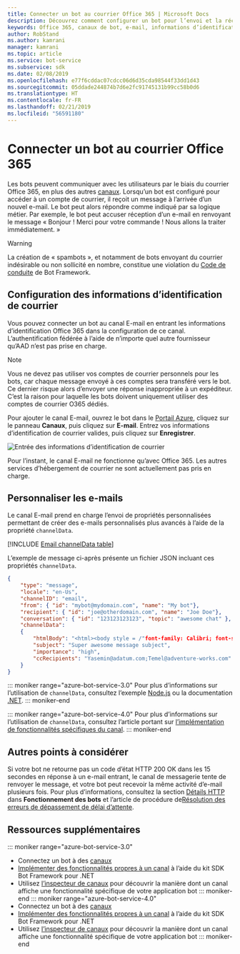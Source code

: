 ```yaml
---
title: Connecter un bot au courrier Office 365 | Microsoft Docs
description: Découvrez comment configurer un bot pour l’envoi et la réception d’e-mails avec Office 365.
keywords: Office 365, canaux de bot, e-mail, informations d’identification de courrier, portail azure, e-mail personnalisé
author: RobStand
ms.author: kamrani
manager: kamrani
ms.topic: article
ms.service: bot-service
ms.subservice: sdk
ms.date: 02/08/2019
ms.openlocfilehash: e77f6cddac07cdcc06d6d35cda98544f33dd1d43
ms.sourcegitcommit: 05ddade244874b7d6e2fc91745131b99cc58b0d6
ms.translationtype: HT
ms.contentlocale: fr-FR
ms.lasthandoff: 02/21/2019
ms.locfileid: "56591180"
---
```

# <a name="connect-a-bot-to-office-365-email"></a>Connecter un bot au courrier Office 365

Les bots peuvent communiquer avec les utilisateurs par le biais du courrier Office 365, en plus des autres [canaux](~/bot-service-manage-channels.md). Lorsqu’un bot est configuré pour accéder à un compte de courrier, il reçoit un message à l’arrivée d’un nouvel e-mail. Le bot peut alors répondre comme indiqué par sa logique métier. Par exemple, le bot peut accuser réception d’un e-mail en renvoyant le message « Bonjour ! Merci pour votre commande ! Nous allons la traiter immédiatement. »

> [!WARNING]
> La création de « spambots », et notamment de bots envoyant du courrier indésirable ou non sollicité en nombre, constitue une violation du [Code de conduite](https://www.botframework.com/Content/Microsoft-Bot-Framework-Preview-Online-Services-Agreement.htm) de Bot Framework.

## <a name="configure-email-credentials"></a>Configuration des informations d’identification de courrier

Vous pouvez connecter un bot au canal E-mail en entrant les informations d’identification Office 365 dans la configuration de ce canal.
L’authentification fédérée à l’aide de n’importe quel autre fournisseur qu’AAD n’est pas prise en charge.

> [!NOTE]
> Vous ne devez pas utiliser vos comptes de courrier personnels pour les bots, car chaque message envoyé à ces comptes sera transféré vers le bot. Ce dernier risque alors d’envoyer une réponse inappropriée à un expéditeur. C’est la raison pour laquelle les bots doivent uniquement utiliser des comptes de courrier O365 dédiés.

Pour ajouter le canal E-mail, ouvrez le bot dans le [Portail Azure](https://portal.azure.com/), cliquez sur le panneau **Canaux**, puis cliquez sur **E-mail**. Entrez vos informations d’identification de courrier valides, puis cliquez sur **Enregistrer**.

![Entrée des informations d’identification de courrier](~/media/bot-service-channel-connect-email/bot-service-channel-connect-email-credentials.png)

Pour l’instant, le canal E-mail ne fonctionne qu’avec Office 365. Les autres services d’hébergement de courrier ne sont actuellement pas pris en charge.

## <a name="customize-emails"></a>Personnaliser les e-mails

Le canal E-mail prend en charge l’envoi de propriétés personnalisées permettant de créer des e-mails personnalisés plus avancés à l’aide de la propriété `channelData`.

[!INCLUDE [Email channelData table](~/includes/snippet-channelData-email.md)]

L’exemple de message ci-après présente un fichier JSON incluant ces propriétés `channelData`.

```json
{
    "type": "message",
    "locale": "en-Us",
    "channelID": "email",
    "from": { "id": "mybot@mydomain.com", "name": "My bot"},
    "recipient": { "id": "joe@otherdomain.com", "name": "Joe Doe"},
    "conversation": { "id": "123123123123", "topic": "awesome chat" },
    "channelData":
    {
        "htmlBody": "<html><body style = /"font-family: Calibri; font-size: 11pt;/" >This is more than awesome.</body></html>",
        "subject": "Super awesome message subject",
        "importance": "high",
        "ccRecipients": "Yasemin@adatum.com;Temel@adventure-works.com"
    }
}
```

::: moniker range="azure-bot-service-3.0"
Pour plus d’informations sur l’utilisation de `channelData`, consultez l’exemple [Node.js](https://github.com/Microsoft/BotBuilder-Samples/tree/master/Node/core-ChannelData) ou la documentation [.NET](~/dotnet/bot-builder-dotnet-channeldata.md).
::: moniker-end

::: moniker range="azure-bot-service-4.0"
Pour plus d’informations sur l’utilisation de `channelData`, consultez l’article portant sur [l’implémentation de fonctionnalités spécifiques du canal](~/v4sdk/bot-builder-channeldata.md).
::: moniker-end

## <a name="other-considerations"></a>Autres points à considérer

Si votre bot ne retourne pas un code d’état HTTP 200 OK dans les 15 secondes en réponse à un e-mail entrant, le canal de messagerie tente de renvoyer le message, et votre bot peut recevoir la même activité d’e-mail plusieurs fois. Pour plus d’informations, consultez la section [Détails HTTP](v4sdk/bot-builder-basics.md#http-details) dans **Fonctionnement des bots** et l’article de procédure de[Résolution des erreurs de dépassement de délai d’attente](https://github.com/daveta/analytics/blob/master/troubleshooting_timeout.md).

## <a name="additional-resources"></a>Ressources supplémentaires

<!-- Put whole list in monikers, even though it's just the second item that needs to be different. -->
::: moniker range="azure-bot-service-3.0"
* Connectez un bot à des [canaux](~/bot-service-manage-channels.md)
* [Implémenter des fonctionnalités propres à un canal](dotnet/bot-builder-dotnet-channeldata.md) à l’aide du kit SDK Bot Framework pour .NET
* Utilisez [l’inspecteur de canaux](bot-service-channel-inspector.md) pour découvrir la manière dont un canal affiche une fonctionnalité spécifique de votre application bot
::: moniker-end
::: moniker range="azure-bot-service-4.0"
* Connectez un bot à des [canaux](~/bot-service-manage-channels.md)
* [Implémenter des fonctionnalités propres à un canal](~/v4sdk/bot-builder-channeldata.md) à l’aide du kit SDK Bot Framework pour .NET
* Utilisez [l’inspecteur de canaux](bot-service-channel-inspector.md) pour découvrir la manière dont un canal affiche une fonctionnalité spécifique de votre application bot
::: moniker-end
